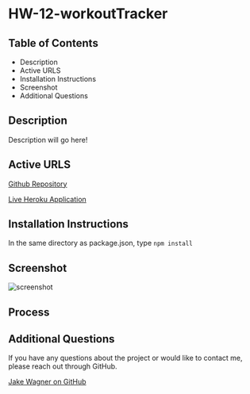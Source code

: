 # HW-12-workoutTracker

## Table of Contents
* Description
* Active URLS
* Installation Instructions
* Screenshot
* Additional Questions 

## Description
Description will go here!


## Active URLS
[Github Repository]()

[Live Heroku Application]()

## Installation Instructions
In the same directory as package.json, type ```npm install```

## Screenshot
![screenshot]()

## Process 

## Additional Questions
If you have any questions about the project or would like to contact me, please reach out through GitHub.

[Jake Wagner on GitHub](https://github.com/jkwagneriii)